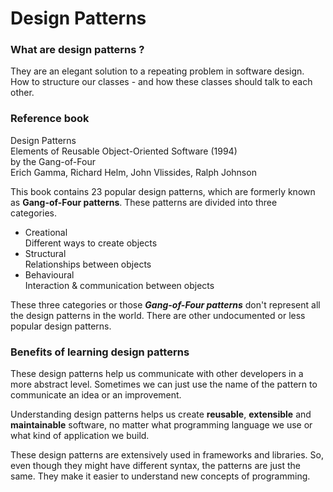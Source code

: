 # Design Patterns

### What are design patterns ?
They are an elegant solution to a repeating problem in software design.  
How to structure our classes - and how these classes should talk to each other.  

### Reference book
Design Patterns  
Elements of Reusable Object-Oriented Software (1994)  
by the Gang-of-Four  
Erich Gamma, Richard Helm, John Vlissides, Ralph Johnson  

This book contains 23 popular design patterns, which are formerly known as 
**Gang-of-Four patterns**. These patterns are divided into three categories.  
* Creational  
  Different ways to create objects
* Structural  
  Relationships between objects
* Behavioural   
  Interaction & communication between objects

These three categories or those _**Gang-of-Four patterns**_ don't represent 
all the design patterns in the world. There are other undocumented or less 
popular design patterns.  

### Benefits of learning design patterns

These design patterns help us communicate with other developers in a more 
abstract level. Sometimes we can just use the name of the pattern to 
communicate an idea or an improvement.  

Understanding design patterns helps us create **reusable**, **extensible** and 
**maintainable** software, no matter what programming language we use or 
what kind of application we build.  

These design patterns are extensively used in frameworks and libraries. 
So, even though they might have different syntax, the patterns are 
just the same. They make it easier to understand new concepts of programming.  

